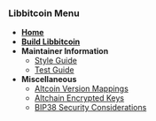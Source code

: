 ### Libbitcoin Menu
* **[Home](Home)**
* **[Build Libbitcoin](Build)**
* **Maintainer Information**
  * [Style Guide](Style-Guide)
  * [Test Guide](Test-Guide)
* **Miscellaneous**
  * [Altcoin Version Mappings](Altcoin-Version-Mappings)
  * [Altchain Encrypted Keys](Altchain-Encrypted-Private-Keys)
  * [BIP38 Security Considerations](BIP38-Security-Considerations)
